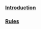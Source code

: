### [Introduction](https://github.com/RedCMD/TmLanguage-Syntax-Highlighter/blob/main/documentation/index.md)
### [Rules](https://github.com/RedCMD/TmLanguage-Syntax-Highlighter/blob/main/documentation/rules.md)